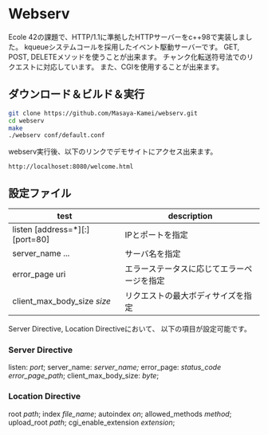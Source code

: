 # Webserv
Ecole 42の課題で、HTTP/1.1に準拠したHTTPサーバーをc++98で実装しました。
kqueueシステムコールを採用したイベント駆動サーバーです。
GET, POST, DELETEメソッドを使うことが出来ます。
チャンク化転送符号法でのリクエストに対応しています。
また、CGIを使用することが出来ます。

## ダウンロード＆ビルド＆実行
```sh
git clone https://github.com/Masaya-Kamei/webserv.git
cd webserv
make
./webserv conf/default.conf
```

webserv実行後、以下のリンクでデモサイトにアクセス出来ます。
```
http://localhoset:8080/welcome.html
```


## 設定ファイル

| test                           | description                                |
| ------------------------------ | ------------------------------------------ |
| listen [address=*][:][port=80] | IPとポートを指定                           |
| server_name ...                | サーバ名を指定                             |
| error_page uri                 | エラーステータスに応じてエラーページを指定 |
| client_max_body_size *size*    | リクエストの最大ボディサイズを指定         |





Server Directive, Location Directiveにおいて、
以下の項目が設定可能です。
### Server Directive



listen: *port*;
server_name: *server_name;*
error_page: *status_code error_page_path*;
client_max_body_size: *byte*;

### Location Directive
root *path*;
index *file_name*;
autoindex *on*;
allowed_methods *method*;
upload_root *path*;
cgi_enable_extension *extension*;
